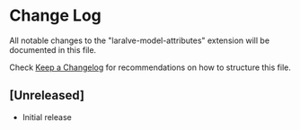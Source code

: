 # Change Log

All notable changes to the "laralve-model-attributes" extension will be documented in this file.

Check [Keep a Changelog](http://keepachangelog.com/) for recommendations on how to structure this file.

## [Unreleased]

- Initial release